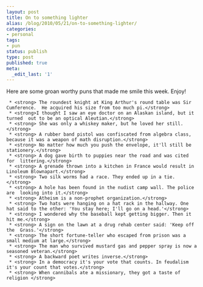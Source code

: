 ```yaml
---
layout: post
title: On to something lighter
alias: /blog/2010/05/21/on-to-something-lighter/
categories:
- personal
tags:
- pun
status: publish
type: post
published: true
meta:
  _edit_last: '1'
---
```

Here are some groan worthy puns that made me smile this week. Enjoy!

	 * <strong> The roundest knight at King Arthur's round table was Sir Cumference.  He acquired his size from too much pi.</strong>
	 * <strong>I thought I saw an eye doctor on an Alaskan island, but it turned  out to be an optical Aleutian.</strong>
	 * <strong> She was only a whiskey maker, but he loved her still.</strong>
	 * <strong> A rubber band pistol was confiscated from algebra class, because it was a weapon of math disruption.</strong>
	 * <strong> No matter how much you push the envelope, it'll still be stationery.</strong>
	 * <strong> A dog gave birth to puppies near the road and was cited for  littering.</strong>
	 * <strong> A grenade thrown into a kitchen in France would result in Linoleum Blownapart.</strong>
	 * <strong> Two silk worms had a race. They ended up in a tie.</strong>
	 * <strong> A hole has been found in the nudist camp wall. The police are  looking into it.</strong>
	 * <strong> Atheism is a non-prophet organization.</strong>
	 * <strong> Two hats were hanging on a hat rack in the hallway. One hat said to the other: 'You stay here; I'll go on a head.'</strong>
	 * <strong> I wondered why the baseball kept getting bigger. Then it hit me.</strong>
	 * <strong> A sign on the lawn at a drug rehab center said: 'Keep off the  Grass.'</strong>
	 * <strong> The short fortune-teller who escaped from prison was a small medium at large.</strong>
	 * <strong> The man who survived mustard gas and pepper spray is now a seasoned veteran.</strong>
	 * <strong> A backward poet writes inverse.</strong>
	 * <strong> In a democracy it's your vote that counts. In feudalism it's your count that votes.</strong>
	 * <strong> When cannibals ate a missionary, they got a taste of religion </strong>

